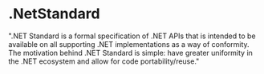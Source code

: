 # .NetStandard
".NET Standard is a formal specification of .NET APIs that is intended to be available on all supporting .NET implementations as a way of conformity. The motivation behind .NET Standard is simple: have greater uniformity in the .NET ecosystem and allow for code portability/reuse."
